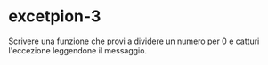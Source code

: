 # excetpion-3
Scrivere una funzione che provi a dividere un numero per 0 e catturi l'eccezione leggendone 
il messaggio.